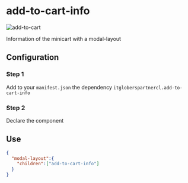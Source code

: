
# add-to-cart-info

![add-to-cart](https://user-images.githubusercontent.com/94660803/209265386-66b6697f-8948-44f0-9b61-2db4a37cd0fc.png)

Information of the minicart with a modal-layout


## Configuration

### Step 1 

Add to your `manifest.json` the dependency `itgloberspartnercl.add-to-cart-info`

### Step 2

Declare the component


## Use 

```json
{
  "modal-layout":{
    "children":["add-to-cart-info"]
  }
}
```
